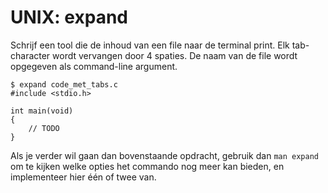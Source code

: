 # UNIX: expand

Schrijf een tool die de inhoud van een file naar de terminal print. Elk tab-character wordt vervangen door 4 spaties. De naam van de file wordt opgegeven als command-line argument.

    $ expand code_met_tabs.c
    #include <stdio.h>
    
    int main(void)
    {
        // TODO
    }

Als je verder wil gaan dan bovenstaande opdracht, gebruik dan `man expand` om te kijken welke opties het commando nog meer kan bieden, en implementeer hier één of twee van.
